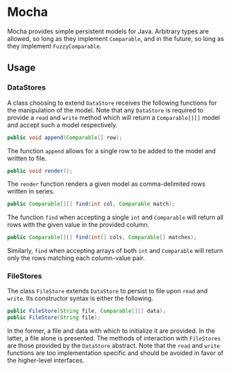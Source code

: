 # Mocha
Mocha provides simple persistent models for Java. Arbitrary types
are allowed, so long as they implement `Comparable`, and in the
future, so long as they implement `FuzzyComparable`.

## Usage
### DataStores
A class choosing to extend `DataStore` receives the following
functions for the manipulation of the model. Note that any
`DataStore` is required to provide a `read` and `write` method
which will return a `Comparable[][]` model and accept such a
model respectively.

```java
public void append(Comparable[] row);
```

The function `append` allows for a single row to be added to the
model and written to file.

```java
public void render();
```

The `render` function renders a given model as comma-delimited
rows written in series.

```java
public Comparable[][] find(int col, Comparable match);
```

The function `find` when accepting a single `int` and `Comparable`
will return all rows with the given value in the provided column.

```java
public Comparable[][] find(int[] cols, Comparable[] matches);
```

Similarly, `find` when accepting arrays of both `int` and 
`Comparable` will return only the rows matching each column-value
pair.

### FileStores
The class `FileStore` extends `DataStore` to persist to file upon
`read` and `write`. Its constructor syntax is either the following.

```java
public FileStore(String file, Comparable[][] data);
public FileStore(String file);
```

In the former, a file and data with which to initialize it are
provided. In the latter, a file alone is presented. The methods of
interaction with `FileStores` are those provided by the `DataStore`
abstract. Note that the `read` and `write` functions are too
implementation specific and should be avoided in favor of the
higher-level interfaces.

